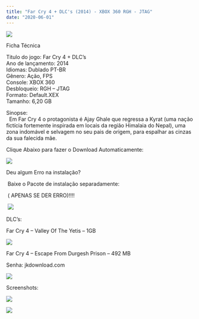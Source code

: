 ```yaml
---
title: "Far Cry 4 + DLC's (2014) - XBOX 360 RGH - JTAG"
date: "2020-06-01"
---
```


[![](https://4.bp.blogspot.com/-FX-mTB4BWS0/XstD91_H7AI/AAAAAAAAG3E/h4e81LdTkB0wR1MtNN98pslPSoEgRAQogCLcBGAsYHQ/s400/Screenshot_1.png)](https://4.bp.blogspot.com/-FX-mTB4BWS0/XstD91_H7AI/AAAAAAAAG3E/h4e81LdTkB0wR1MtNN98pslPSoEgRAQogCLcBGAsYHQ/s1600/Screenshot_1.png)

Ficha Técnica

Titulo do jogo: Far Cry 4 + DLC’s  
Ano de lançamento: 2014  
Idiomas: Dublado PT-BR  
Gênero: Ação, FPS  
Console: XBOX 360   
Desbloqueio: RGH – JTAG   
Formato: Default.XEX  
Tamanho: 6,20 GB

Sinopse:  
  Em Far Cry 4 o protagonista é Ajay Ghale que regressa a Kyrat (uma nação fictícia fortemente inspirada em locais da região Himalaia do Nepal), uma zona indomável e selvagem no seu pais de origem, para espalhar as cinzas da sua falecida mãe.

Clique Abaixo para fazer o Download Automaticamente:

[![](https://1.bp.blogspot.com/-eNerQjlxWXg/Xsyoy1YwxPI/AAAAAAAAG8o/qs-0XGNQDR4jSn0uGinE3EzKZZ6GoZnEACPcBGAYYCw/s1600/LINK1.png)](https://zee.gl/ekzr)

Deu algum Erro na instalação?

 Baixe o Pacote de instalação separadamente:

 ( APENAS SE DER ERRO)!!!!

 [![](https://1.bp.blogspot.com/-eNerQjlxWXg/Xsyoy1YwxPI/AAAAAAAAG8o/qs-0XGNQDR4jSn0uGinE3EzKZZ6GoZnEACPcBGAYYCw/s1600/LINK1.png)](https://zee.gl/ZlPHJ0)

DLC’s:

Far Cry 4 – Valley Of The Yetis – 1GB

[![](https://1.bp.blogspot.com/-eNerQjlxWXg/Xsyoy1YwxPI/AAAAAAAAG8o/qs-0XGNQDR4jSn0uGinE3EzKZZ6GoZnEACPcBGAYYCw/s1600/LINK1.png)](https://zee.gl/JtvmhBM)

Far Cry 4 – Escape From Durgesh Prison – 492 MB

Senha: jkdownload.com

[![](https://1.bp.blogspot.com/-KPLyW35S19I/XtRhSbwCXII/AAAAAAAAIZ0/jHR7hrCX7i0Jzzjr2fb_uzCf3esOT8SZgCK4BGAsYHg/APRENDA-Recupdsdasdasdaerado.png)](https://zee.gl/ll75)

Screenshots:

[![](https://1.bp.blogspot.com/-xJbzpNiJ9ZM/XstE12HwMiI/AAAAAAAAG3Q/8A19JAmhiMUIFzzExTho18_hDZ8J4PdAQCLcBGAsYHQ/w400-h225/far-cry-4-kyrat-edition-portugus-pronta-entrega-D_NQ_NP_21287-MLB20206007613_122014-F.jpg)](https://1.bp.blogspot.com/-xJbzpNiJ9ZM/XstE12HwMiI/AAAAAAAAG3Q/8A19JAmhiMUIFzzExTho18_hDZ8J4PdAQCLcBGAsYHQ/s1600/far-cry-4-kyrat-edition-portugus-pronta-entrega-D_NQ_NP_21287-MLB20206007613_122014-F.jpg)

[![](https://1.bp.blogspot.com/-nOcim69hU38/XstE2Emp5VI/AAAAAAAAG3U/vGkpp5-LP3MXSzdcsWWESRvGfplSsRHZQCLcBGAsYHQ/w400-h225/maxresdefault.jpg)](https://1.bp.blogspot.com/-nOcim69hU38/XstE2Emp5VI/AAAAAAAAG3U/vGkpp5-LP3MXSzdcsWWESRvGfplSsRHZQCLcBGAsYHQ/s1600/maxresdefault.jpg)
